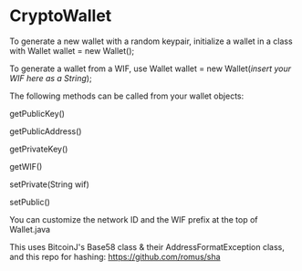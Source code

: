 # CryptoWallet

To generate a new wallet with a random keypair, initialize a wallet in a class with Wallet wallet = new Wallet();

To generate a wallet from a WIF, use Wallet wallet = new Wallet(*insert your WIF here as a String*);

The following methods can be called from your wallet objects:

getPublicKey()

getPublicAddress()

getPrivateKey()

getWIF()

setPrivate(String wif)

setPublic()

You can customize the network ID and the WIF prefix at the top of Wallet.java

This uses BitcoinJ's Base58 class & their AddressFormatException class, and this repo for hashing: https://github.com/romus/sha
